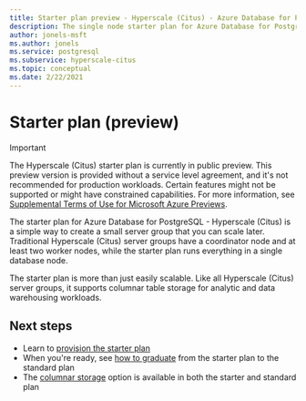 ```yaml
---
title: Starter plan preview - Hyperscale (Citus) - Azure Database for PostgreSQL
description: The single node starter plan for Azure Database for PostgreSQL - Hyperscale (Citus)
author: jonels-msft
ms.author: jonels
ms.service: postgresql
ms.subservice: hyperscale-citus
ms.topic: conceptual
ms.date: 2/22/2021
---
```


# Starter plan (preview)

> [!IMPORTANT]
> The Hyperscale (Citus) starter plan is currently in public preview.  This
> preview version is provided without a service level agreement, and it's not
> recommended for production workloads. Certain features might not be supported
> or might have constrained capabilities.  For more information, see
> [Supplemental Terms of Use for Microsoft Azure
> Previews](https://azure.microsoft.com/support/legal/preview-supplemental-terms/).

The starter plan for Azure Database for PostgreSQL - Hyperscale (Citus) is a
simple way to create a small server group that you can scale later. Traditional
Hyperscale (Citus) server groups have a coordinator node and at least two
worker nodes, while the starter plan runs everything in a single database node.

The starter plan is more than just easily scalable. Like all Hyperscale (Citus)
server groups, it supports columnar table storage for analytic and data
warehousing workloads.

## Next steps

* Learn to [provision the starter plan](quickstart-create-hyperscale-starter-plan.md)
* When you're ready, see [how to graduate](howto-hyperscale-scale-grow.md#add-worker-nodes) from the starter plan to the standard plan
* The [columnar storage](concepts-hyperscale-columnar.md) option is available in both the starter and standard plan
